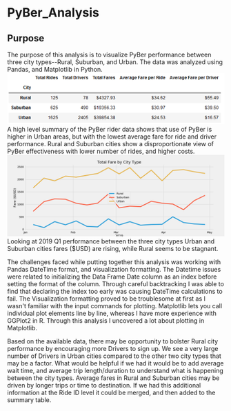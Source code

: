 # PyBer_Analysis

## Purpose

  The purpose of this analysis is to visualize PyBer performance between three city types--Rural, Suburban, and Urban. The data was analyzed using Pandas, and Matplotlib in Python. 
![PyBer High Level Summary](https://github.com/n-toy/PyBer_Analysis/blob/master/Analysis/Challenge%20Summary.PNG)
  A high level summary of the PyBer rider data shows that use of PyBer is higher in Urban areas, but with the lowest average fare for ride and driver performance. Rural and Suburban cities show a disproportionate view of PyBer effectiveness with lower number of rides, and higher costs.
![PyBer 2019 Q1 Fares](https://github.com/n-toy/PyBer_Analysis/blob/master/Analysis/Challenge.png)
  Looking at 2019 Q1 performance between the three city types Urban and Suburban cities fares ($USD) are rising, while Rural seems to be stagnant. 

  The challenges faced while putting together this analysis was working with Pandas DateTime format, and visualization formatting. The Datetime issues were related to initializing the Data Frame Date column as an index before setting the format of the column. Through careful backtracking I was able to find that declaring the index too early was causing DateTime calculations to fail. The Visualization formatting proved to be troublesome at first as I wasn't familiar with the input commands for plotting. Matplotlib lets you call individual plot elements line by line, whereas I have more experience with GGPlot2 in R. Through this analysis I uncovered a lot about plotting in Matplotlib.
	
  Based on the available data, there may be opportunity to bolster Rural city performance by encouraging more Drivers to sign up. We see a very large number of Drivers in Urban cities compared to the other two city types that may be a factor. What would be helpful if we had it would be to add average wait time, and average trip length/duration to understand what is happening between the city types. Average fares in Rural and Suburban cities may be driven by longer trips or time to destination. If we had this additional information at the Ride ID level it could be merged, and then added to the summary table. 